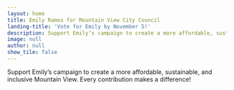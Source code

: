 ```yaml
---
layout: home
title: Emily Ramos for Mountain View City Council
landing-title: 'Vote for Emily by November 5!'
description: Support Emily’s campaign to create a more affordable, sustainable, and inclusive Mountain View. Every contribution makes a difference! 
image: null
author: null
show_tile: false
---
```


Support Emily’s campaign to create a more affordable, sustainable, and inclusive Mountain View. Every contribution makes a difference! 
